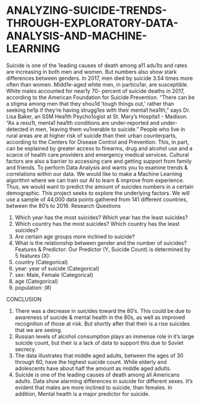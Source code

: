 # ANALYZING-SUICIDE-TRENDS-THROUGH-EXPLORATORY-DATA-ANALYSIS-AND-MACHINE-LEARNING

Suicide is one of the 1eading causes of death among a11 adu1ts and rates are 
increasing in both men and women. But numbers also show stark differences 
between genders.
In 2017, men died by suicide 3.54 times more often than women. Midd1e-aged 
white men, in particu1ar, are susceptible. White males accounted for near1y 70-
percent of suicide deaths in 2017, according to the American Foundation for 
Suicide Prevention.
“There can be a stigma among men that they shou1d ‘tough things out,’ rather 
than seeking he1p if they’re having strugg1es with their menta1 hea1th,” says Dr. 
Lisa Baker, an SSM Hea1th Psycho1ogist at St. Mary’s Hospita1 - Madison. “As 
a resu1t, menta1 hea1th conditions are under-reported and under-detected in men, 
1eaving them vu1nerable to suicide.”
People who live in rural areas are at higher risk of suicide than their urban 
counterparts, according to the Centers for Disease Control and Prevention. This, 
in part, can be explained by greater access to firearms, drug and alcohol use and 
a scarce of health care providers and emergency medical services. Cultural factors 
are also a barrier to accessing care and getting support from family and friends.
To perform Data Analysis and wants you to examine trends & correlations
within our data. We would like to make a Machine Learning algorithm where 
we can train our AI to learn & improve from experience. Thus, we would want 
to predict the amount of suicides numbers in a certain demographic.
This project seeks to explore the underlying factors. We will use a sample of 
44,000 data points gathered from 141 different countries, between the 80’s to 
2016.
Research Questions
1. Which year has the most suicides? Which year has the least suicides?
2. Which country has the most suicides? Which country has the least 
suicides?
3. Are certain age groups more inclined to suicide?
4. What is the relationship between gender and the number of suicides?
Features & Predictor:
Our Predictor (Y, Suicide Count) is determined by 5 features (X):
1. country (Categorical)
2. year: year of suicide (Categorical)
3. sex: Male, Female (Categorical)
4. age (Categorical)
5. population: (#)


CONCLUSION
1. There was a decrease in suicides toward the 80’s. This could be due to 
awareness of suicide & mental health in the 80s, as well as improved
recognition of those at risk. But shortly after that their is a rise suicides that 
we are seeing.
2. Russian levels of alcohol consumption plays an immense role in it’s large 
suicide count, but their is a lack of data to support this due to Soviet 
secrecy.
3. The data illustrates that middle aged adults, between the ages of 30 through 
60, have the highest suicide count. While elderly and adolescents have 
about half the amount as middle aged adults.
4. Suicide is one of the leading causes of death among all Americans adults. 
Data show alarming differences in suicide for different sexes. It’s evident 
that males are more inclined to suicide, than females. In addition, Mental 
health is a major predictor for suicide.
